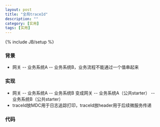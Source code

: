 ```yaml
---
layout: post
title: "全局traceId"
description: ""
category: [实用]
tags: [实用]
---
```

{% include JB/setup %}

### 背景
* 网关 -- 业务系统A -- 业务系统B，业务流程不能通过一个值串起来
### 实现
* 网关 -- 业务系统A -- 业务系统B 变成网关 -- 业务系统A（公共starter） -- 业务系统B（公共starter）
* traceId放MDC用于日志追踪打印，traceId放header用于后续微服务传递
### 代码